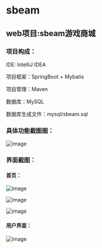 # sbeam
## web项目:sbeam游戏商城
### 项目构成：
IDE: IntelliJ IDEA

项目框架：SpringBoot + Mybatis

项目管理：Maven

数据库：MySQL

数据库生成文件：mysql/sbeam.sql

### 具体功能截图图：

![image](https://github.com/LUMR/sbeam/blob/master/screenshot/Sbeam1.png)

### 界面截图：
#### 首页：

![image](https://github.com/LUMR/sbeam/blob/master/screenshot/index1.png)

![image](https://github.com/LUMR/sbeam/blob/master/screenshot/index0.png)

![image](https://github.com/LUMR/sbeam/blob/master/screenshot/index2.png)

#### 用户界面：

![image](https://github.com/LUMR/sbeam/blob/master/screenshot/userdetails.png)

